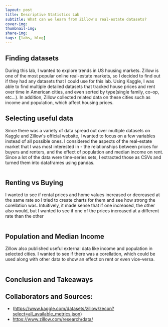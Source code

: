 ```yaml
---
layout: post
title: Descriptive Statistics Lab
subtitle: What can we learn from Zillow's real-estate datasets?
cover-img:
thumbnail-img:
share-img: 
tags: [labs, blog]
---
```




## Finding datasets

During this lab, I wanted to explore trends in US housing markets. Zillow is one of the most popular online real-estate markets, so I decided to find out if they had any datasets that I could use for this lab. Using Kaggle, I was able to find multiple detailed datasets that tracked house prices and rent over time in American cities, and even sorted by type(single family, co-op, etc...). In addition, Zillow collected related data on these cities such as income and population, which affect housing prices.


## Selecting useful data

Since there was a variety of data spread out over multiple datasets on Kaggle and Zillow's official website, I wanted to focus on a few variables instead of all possible ones. I considered the aspects of the real-estate market that I was most interested in - the relationships between prices for buyers and renters, and the effect of population and median income on rent. Since a lot of the data were time-series sets, I extracted those as CSVs and turned them into dataframes using pandas.

```

```


## Renting vs Buying

I wanted to see if rental prices and home values increased or decreased at the same rate so I tried to create charts for them and see how strong the corellation was. Intuitively, it made sense that if one increased, the other also would, but I wanted to see if one of the prices increased at a different rate than the other
```

```

## Population and Median Income
 
Zillow also published useful external data like income and population in selected cities. I wanted to see if there was a corellation, which could be used along with other data to show an effect on rent or even vice-versa.
```

```

## Conclusion and Takeaways



## Collaborators and Sources:

* (https://www.kaggle.com/datasets/zillow/zecon?select=all_available_metrics.json)
* https://www.zillow.com/research/data/
